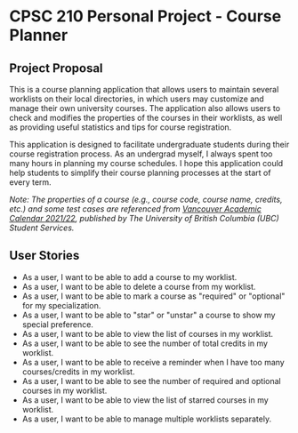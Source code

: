 # CPSC 210 Personal Project - Course Planner

## Project Proposal

This is a course planning application that allows users to maintain several worklists on their local directories, in
which users may customize and manage their own university courses. The application also allows users to check and
modifies the properties of the courses in their worklists, as well as providing useful statistics and tips for course
registration.

This application is designed to facilitate undergraduate students during their course registration process. As an
undergrad myself, I always spent too many hours in planning my course schedules. I hope this application could help
students to simplify their course planning processes at the start of every term.

*Note: The properties of a course (e.g., course code, course name, credits, etc.) and some test cases are referenced
from
[Vancouver Academic Calendar 2021/22](http://www.calendar.ubc.ca/vancouver/), published by The University of British
Columbia (UBC) Student Services.*

## User Stories

- As a user, I want to be able to add a course to my worklist.
- As a user, I want to be able to delete a course from my worklist.
- As a user, I want to be able to mark a course as "required" or "optional" for my specialization.
- As a user, I want to be able to "star" or "unstar" a course to show my special preference.
- As a user, I want to be able to view the list of courses in my worklist.
- As a user, I want to be able to see the number of total credits in my worklist.
- As a user, I want to be able to receive a reminder when I have too many courses/credits in my worklist.
- As a user, I want to be able to see the number of required and optional courses in my worklist.
- As a user, I want to be able to view the list of starred courses in my worklist.
- As a user, I want to be able to manage multiple worklists separately.
